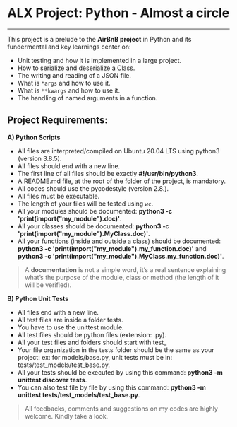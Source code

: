 # ALX Project: Python - Almost a circle
--------
This project is a prelude to the <b>AirBnB project</b> in Python and its fundermental and key learnings center on:

* Unit testing and how it is implemented in a large project.
* How to serialize and deserialize a Class.
* The writing and reading of a JSON file.
* What is `*args` and how to use it.
* What is `**kwargs` and how to use it.
* The handling of named arguments in a function.

## Project Requirements:

<b> A) Python Scripts</b>

* All files are interpreted/compiled on Ubuntu 20.04 LTS using python3 (version 3.8.5).
* All files should end with a new line.
* The first line of all files should be exactly <b>#!/usr/bin/python3</b>.
* A README.md file, at the root of the folder of the project, is mandatory.
* All codes should use the pycodestyle (version 2.8.).
* All files must be executable.
* The length of your files will be tested using `wc`.
* All your modules should be documented: <b>python3 -c 'print(__import__("my_module").__doc__)'</b>.
* All your classes should be documented: <b>python3 -c 'print(__import__("my_module").MyClass.__doc__)'</b>.
* All your functions (inside and outside a class) should be documented: <b>python3 -c 'print(__import__("my_module").my_function.__doc__)'</b> and <b>python3 -c 'print(__import__("my_module").MyClass.my_function.__doc__)'</b>.


> A <b>documentation</b> is not a simple word, it’s a real sentence explaining what’s the purpose of the module, class or method (the length of it will be verified).


<b> B) Python Unit Tests</b>

* All files end with a new line.
* All test files are inside a folder tests.
* You have to use the unittest module.
* All test files should be python files (extension: .py).
* All your test files and folders should start with test_
* Your file organization in the tests folder should be the same as your project: ex: for models/base.py, unit tests must be in: tests/test_models/test_base.py.
* All your tests should be executed by using this command: <b>python3 -m unittest discover tests</b>.
* You can also test file by file by using this command: <b>python3 -m unittest tests/test_models/test_base.py</b>.


> All feedbacks, comments and suggestions on my codes are highly welcome. Kindly take a look.
